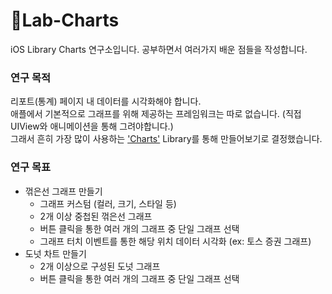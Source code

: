 # 🔬Lab-Charts

iOS Library Charts 연구소입니다.
공부하면서 여러가지 배운 점들을 작성합니다.

### 연구 목적

리포트(통계) 페이지 내 데이터를 시각화해야 합니다.   
애플에서 기본적으로 그래프를 위해 제공하는 프레임워크는 따로 없습니다. (직접 UIView와 애니메이션을 통해 그려야합니다.)   
그래서 흔히 가장 많이 사용하는 ['Charts'](https://github.com/danielgindi/Charts) Library를 통해 만들어보기로 결정했습니다.


### 연구 목표   

- 꺾은선 그래프 만들기
  - 그래프 커스텀 (컬러, 크기, 스타일 등)
  - 2개 이상 중첩된 꺾은선 그래프
  - 버튼 클릭을 통한 여러 개의 그래프 중 단일 그래프 선택
  - 그래프 터치 이벤트를 통한 해당 위치 데이터 시각화 (ex: 토스 증권 그래프)
- 도넛 차트 만들기
  - 2개 이상으로 구성된 도넛 그래프
  - 버튼 클릭을 통한 여러 개의 그래프 중 단일 그래프 선택
